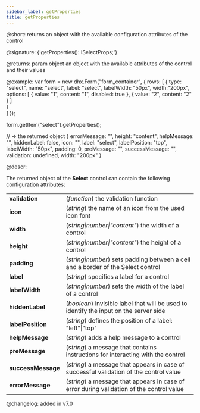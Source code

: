 ```yaml
---
sidebar_label: getProperties
title: getProperties
---          
```


@short: returns an object with the available configuration attributes of the control

@signature: {'getProperties(): ISelectProps;'}

@returns:
param   object      an object with the available attributes of the control and their values

@example:
var form = new dhx.Form("form_container", {
    rows: [
        {
            type: "select",
            name: "select",
            label: "select",
            labelWidth: "50px",
            width:"200px",
            options: [
                {
                    value: "1",
                    content: "1",
                    disabled: true
                },
                {
                    value: "2",
                    content: "2"
                }
            ]        
        }  
    ]
});

form.getItem("select").getProperties();

// -> the returned object
{
	errorMessage: "",
	height: "content",
	helpMessage: "",
	hiddenLabel: false,
	icon: "",
	label: "select",
	labelPosition: "top",
	labelWidth: "50px",
	padding: 0,
	preMessage: "",
	successMessage: "",
	validation: undefined,
	width: "200px"
}

@descr:

The returned object of the **Select** control can contain the following configuration attributes:

<table class="webixdoc_links">
	<tbody>
		<tr>
			<td class="webixdoc_links0"><b>validation</b></td>
			<td>(<i>function</i>) the validation function</td>
		</tr>
		<tr>
			<td class="webixdoc_links0"><b>icon</b></td>
			<td>(<i>string</i>) the name of an <a href="../../../helpers/icon">icon</a> from the used icon font</td>
		</tr>
		<tr>
			<td class="webixdoc_links0"><b>width</b></td>
			<td>(<i>string|number|"content"</i>) the width of a control</td>
		</tr>
		<tr>
			<td class="webixdoc_links0"><b>height</b></td>
			<td>(<i>string|number|"content"</i>) the height of a control</td>
		</tr>
         <tr>
			<td class="webixdoc_links0"><b>padding</b></td>
			<td>(<i>string|number</i>) sets padding between a cell and a border of the Select control</td>
		</tr>
		<tr>
			<td class="webixdoc_links0"><b>label</b></td>
			<td>(<i>string</i>) specifies a label for a control</td>
		</tr>
		<tr>
			<td class="webixdoc_links0"><b>labelWidth</b></td>
			<td>(<i>string|number</i>) sets the width of the label of a control</td>
		</tr>
		<tr>
			<td class="webixdoc_links0"><b>hiddenLabel</b></td>
			<td>(<i>boolean</i>) invisible label that will be used to identify the input on the server side</td>
		</tr>
		<tr>
			<td class="webixdoc_links0"><b>labelPosition</b></td>
			<td>(<i>string</i>) defines the position of a label: "left"|"top"</td>
		</tr>
		<tr>
			<td class="webixdoc_links0"><b>helpMessage</b></td>
			<td>(<i>string</i>) adds a help message to a control</td>
		</tr>
		<tr>
			<td class="webixdoc_links0"><b>preMessage</b></td>
			<td>(<i>string</i>) a message that contains instructions for interacting with the control</td>
		</tr>
		<tr>
			<td class="webixdoc_links0"><b>successMessage</b></td>
			<td>(<i>string</i>) a message that appears in case of successful validation of the control value</td>
		</tr>
		<tr>
			<td class="webixdoc_links0"><b>errorMessage</b></td>
			<td>(<i>string</i>) a message that appears in case of error during validation of the control value</td>
		</tr>
    </tbody>
</table>

@changelog: added in v7.0
